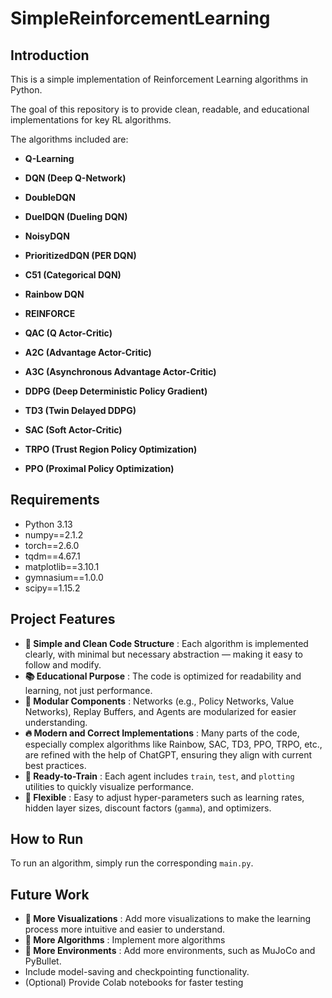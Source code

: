 # SimpleReinforcementLearning
## Introduction
This is a simple implementation of Reinforcement Learning algorithms in Python. 

The goal of this repository is to provide clean, readable, and educational implementations for key RL algorithms.

The algorithms included are:

- **Q-Learning**

- **DQN (Deep Q-Network)**

- **DoubleDQN**

- **DuelDQN (Dueling DQN)**

- **NoisyDQN**

- **PrioritizedDQN (PER DQN)**

- **C51 (Categorical DQN)**

- **Rainbow DQN**

- **REINFORCE**

- **QAC (Q Actor-Critic)**

- **A2C (Advantage Actor-Critic)**

- **A3C (Asynchronous Advantage Actor-Critic)**

- **DDPG (Deep Deterministic Policy Gradient)**

- **TD3 (Twin Delayed DDPG)**

- **SAC (Soft Actor-Critic)**

- **TRPO (Trust Region Policy Optimization)**

- **PPO (Proximal Policy Optimization)**

## Requirements
- Python 3.13
- numpy==2.1.2
- torch==2.6.0
- tqdm==4.67.1
- matplotlib==3.10.1
- gymnasium==1.0.0
- scipy==1.15.2


## Project Features
- **🧹 Simple and Clean Code Structure** : Each algorithm is implemented clearly, with minimal but necessary abstraction — making it easy to follow and modify.
- **📚 Educational Purpose** : The code is optimized for readability and learning, not just performance.
- **🧩 Modular Components** : Networks (e.g., Policy Networks, Value Networks), Replay Buffers, and Agents are modularized for easier understanding.
- **🔥 Modern and Correct Implementations** : Many parts of the code, especially complex algorithms like Rainbow, SAC, TD3, PPO, TRPO, etc., are refined with the help of ChatGPT, ensuring they align with current best practices.
- **🚀 Ready-to-Train** : Each agent includes ```train```, ```test```, and ```plotting``` utilities to quickly visualize performance.
- **🔧 Flexible** : Easy to adjust hyper-parameters such as learning rates, hidden layer sizes, discount factors (```gamma```), and optimizers.

## How to Run
To run an algorithm, simply run the corresponding ```main.py```.

## Future Work
- **🎨 More Visualizations** : Add more visualizations to make the learning process more intuitive and easier to understand.
- **🐍 More Algorithms** : Implement more algorithms
- **🤖 More Environments** : Add more environments, such as MuJoCo and PyBullet.
- Include model-saving and checkpointing functionality.
- (Optional) Provide Colab notebooks for faster testing




